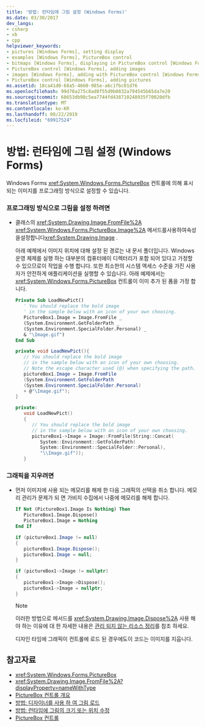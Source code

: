 ```yaml
---
title: '방법: 런타임에 그림 설정 (Windows Forms)'
ms.date: 03/30/2017
dev_langs:
- csharp
- vb
- cpp
helpviewer_keywords:
- pictures [Windows Forms], setting display
- examples [Windows Forms], PictureBox control
- bitmaps [Windows Forms], displaying in PictureBox control [Windows Forms]
- PictureBox control [Windows Forms], adding images
- images [Windows Forms], adding with PictureBox control [Windows Forms]
- PictureBox control [Windows Forms], adding pictures
ms.assetid: 18ca41d0-68a5-4660-985e-a6c1fbc01d76
ms.openlocfilehash: 99d78a275c8ad8f55d9b0832a794545b65da7e20
ms.sourcegitcommit: 68653db98c5ea7744fd438710248935f70020dfb
ms.translationtype: MT
ms.contentlocale: ko-KR
ms.lasthandoff: 08/22/2019
ms.locfileid: "69917524"
---
```

# <a name="how-to-set-pictures-at-run-time-windows-forms"></a>방법: 런타임에 그림 설정 (Windows Forms)
Windows Forms <xref:System.Windows.Forms.PictureBox> 컨트롤에 의해 표시 되는 이미지를 프로그래밍 방식으로 설정할 수 있습니다.  
  
### <a name="to-set-a-picture-programmatically"></a>프로그래밍 방식으로 그림을 설정 하려면  
  
- 클래스의 <xref:System.Drawing.Image.FromFile%2A> <xref:System.Windows.Forms.PictureBox.Image%2A> 메서드를사용하여속성을설정합니다<xref:System.Drawing.Image> .  
  
     아래 예제에서 이미지 위치에 대해 설정 된 경로는 내 문서 폴더입니다. Windows 운영 체제를 실행 하는 대부분의 컴퓨터에이 디렉터리가 포함 되어 있다고 가정할 수 있으므로이 작업을 수행 합니다. 또한 최소한의 시스템 액세스 수준을 가진 사용자가 안전하게 애플리케이션을 실행할 수 있습니다. 아래 예제에서는 <xref:System.Windows.Forms.PictureBox> 컨트롤이 이미 추가 된 폼을 가정 합니다.  
  
    ```vb  
    Private Sub LoadNewPict()  
       ' You should replace the bold image   
       ' in the sample below with an icon of your own choosing.  
       PictureBox1.Image = Image.FromFile _  
       (System.Environment.GetFolderPath _  
       (System.Environment.SpecialFolder.Personal) _  
       & "\Image.gif")  
    End Sub  
    ```  
  
    ```csharp  
    private void LoadNewPict(){  
       // You should replace the bold image   
       // in the sample below with an icon of your own choosing.  
       // Note the escape character used (@) when specifying the path.  
       pictureBox1.Image = Image.FromFile  
       (System.Environment.GetFolderPath  
       (System.Environment.SpecialFolder.Personal)  
       + @"\Image.gif");  
    }  
    ```  
  
    ```cpp  
    private:  
       void LoadNewPict()  
       {  
          // You should replace the bold image   
          // in the sample below with an icon of your own choosing.  
          pictureBox1->Image = Image::FromFile(String::Concat(  
             System::Environment::GetFolderPath(  
             System::Environment::SpecialFolder::Personal),  
             "\\Image.gif"));  
       }  
    ```  
  
### <a name="to-clear-a-graphic"></a>그래픽을 지우려면  
  
- 먼저 이미지에 사용 되는 메모리를 해제 한 다음 그래픽의 선택을 취소 합니다. 메모리 관리가 문제가 되 면 가비지 수집에서 나중에 메모리를 해제 합니다.  
  
    ```vb  
    If Not (PictureBox1.Image Is Nothing) Then  
       PictureBox1.Image.Dispose()  
       PictureBox1.Image = Nothing  
    End If  
    ```  
  
    ```csharp  
    if (pictureBox1.Image != null)   
    {  
       pictureBox1.Image.Dispose();  
       pictureBox1.Image = null;  
    }  
    ```  
  
    ```cpp  
    if (pictureBox1->Image != nullptr)  
    {  
       pictureBox1->Image->Dispose();  
       pictureBox1->Image = nullptr;  
    }  
    ```  
  
    > [!NOTE]
    > 이러한 방법으로 메서드를 <xref:System.Drawing.Image.Dispose%2A> 사용 해야 하는 이유에 대 한 자세한 내용은 [관리 되지 않는 리소스 정리](../../../standard/garbage-collection/unmanaged.md)를 참조 하세요.  
  
     디자인 타임에 그래픽이 컨트롤에 로드 된 경우에도이 코드는 이미지를 지웁니다.  
  
## <a name="see-also"></a>참고자료

- <xref:System.Windows.Forms.PictureBox>
- <xref:System.Drawing.Image.FromFile%2A?displayProperty=nameWithType>
- [PictureBox 컨트롤 개요](picturebox-control-overview-windows-forms.md)
- [방법: 디자이너를 사용 하 여 그림 로드](how-to-load-a-picture-using-the-designer-windows-forms.md)
- [방법: 런타임에 그림의 크기 또는 위치 수정](how-to-modify-the-size-or-placement-of-a-picture-at-run-time-windows-forms.md)
- [PictureBox 컨트롤](picturebox-control-windows-forms.md)
